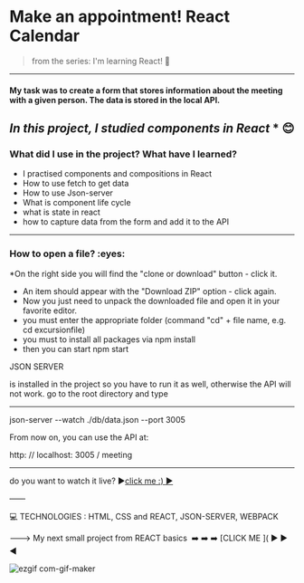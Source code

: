 
<h1> Make an appointment! React Calendar </h1>


>from the series: I'm learning React! :muscle:

----
<h4>My task was to create a form that stores information about the meeting with a given person. The data is stored in the local API.</h4>

*In this project, I studied components in React* * :blush:
-------

<h3>What did I use in the project? What have I learned?</h3>

* I practised components and compositions in React
* How to use fetch to get data
* How to use Json-server
* What is component life cycle
* what is state in react
* how to capture data from the form and add it to the API

-----
<h3>How to open a file? :eyes: </h3>

*On the right side you will find the "clone or download" button - click it.
* An item should appear with the "Download ZIP" option - click again.
* Now you just need to unpack the downloaded file and open it in your favorite editor.
* you must enter the appropriate folder (command "cd" + file name, e.g. cd excursionfile)
* you must to install all packages via npm install
* then you can start npm start


JSON SERVER

is installed in the project so you have to run it as well, otherwise the API will not work.
go to the root directory and type

----

json-server --watch ./db/data.json --port 3005



From now on, you can use the API at:

http: // localhost: 3005 / meeting

----

do you want to watch it live?  :arrow_forward:[click me :) :arrow_forward:
]( https://martynakil.github.io/STONE-PAPER-SCISSORS-GAME/game_paper:stone:scissors/index.html )

——


:computer: TECHNOLOGIES : HTML, CSS  and REACT, JSON-SERVER, WEBPACK



———>
My next small project from REACT basics  :arrow_right: :arrow_right: :arrow_right: [CLICK ME ](
▶️ :arrow_forward:   :arrow_backward:



![ezgif com-gif-maker](https://user-images.githubusercontent.com/59742201/106362882-8e767600-6325-11eb-99d3-2c087a1972b6.gif)
